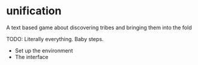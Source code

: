 # unification
A text based game about discovering tribes and bringing them into the fold

TODO:
Literally everything. Baby steps.

- Set up the environment
- The interface
